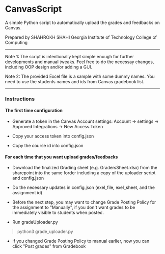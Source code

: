 # CanvasScript
A simple Python script to automatically upload the grades and feedbacks on Canvas.

Prepared by SHAHROKH SHAHI
Georgia Institute of Technology
College of Computing

----

Note 1: The script is intentionally kept simple enough for further developments and manual tweaks. Feel free to do the necessay changes, including OOP design and/or adding a GUI.

Note 2: The provided Excel file is a sample with some dummy names. You need to use the students names and ids from Canvas gradebook list.

----
### Instructions

#### The first time configuration

- Generate a token in the Canvas Account settings:
	Account -> settings -> Approved Integrations -> New Access Token

- Copy your access token into config.json

- Copy the course id into config.json 


#### For each time that you want upload grades/feedbacks

- Download the finalized Grading sheet (e.g. GradersSheet.xlsx) from the sharepoint into the same forder including a copy of the uploader script and config.json

- Do the necessary updates in config.json (exel_file, exel_sheet, and the assignment id)

- Before the next step, you may want to change Grade Posting Policy for the assignment to "Manually", if you don't want grades to be immediately visible to students when posted.

- Run gradeUploader.py
>  python3 grade_uploader.py

- If you changed Grade Posting Policy to manual earlier, now you can click "Post grades" from Gradebook